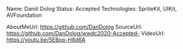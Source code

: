 Name: Daniil Dolog
Status: Accepted
Technologies: SpriteKit, UIKit, AVFoundation

AboutMeUrl: https://github.com/DanDolog
SourceUrl: https://github.com/DanDolog/wwdc2020-Accepted-
VideoUrl: https://youtu.be/5EBop-H8d6A

<!---
EXAMPLE
Name: John Appleseed
Status: Submitted <or> Winner <or> Distinguished <or> Rejected
Technologies: SwiftUI, RealityKit, CoreGraphic

AboutMeUrl: https://linkedin.com/in/johnappleseed
SourceUrl: https://github.com/johnappleseed/wwdc2025
VideoUrl: https://youtu.be/ABCDE123456
-->
